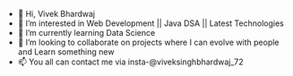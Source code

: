 - 👋 Hi, Vivek Bhardwaj
- 👀 I’m interested in Web Development || Java DSA || Latest Technologies
- 🌱 I’m currently learning Data Science
- 💞️ I’m looking to collaborate on projects where I can evolve with people and Learn something new
- 📫 You all can contact me via insta-@viveksinghbhardwaj_72

<!---
bhardwaj72/bhardwaj72 is a ✨ special ✨ repository because its `README.md` (this file) appears on your GitHub profile.
You can click the Preview link to take a look at your changes.
--->
